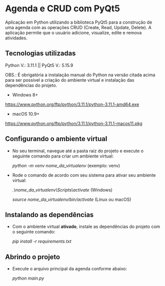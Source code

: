 # Agenda e CRUD com PyQt5

Aplicação em Python utilizando a biblioteca PyQt5 para a construção de uma agenda com as operações CRUD (Create, Read, Update, Delete). 
A aplicação permite que o usuário adicione, visualize, edite e remova atividades.

## Tecnologias utilizadas
Python V.: 3.11.1 || PyQt5 V.: 5.15.9

OBS.: É obrigatória a instalação manual do Python na versão citada acima para ser possível a criação do ambiente virtual e instalação das dependências do projeto.

- Windows 8+

https://www.python.org/ftp/python/3.11.1/python-3.11.1-amd64.exe

- macOS 10.9+

https://www.python.org/ftp/python/3.11.1/python-3.11.1-macos11.pkg

## Configurando o ambiente virtual
* No seu terminal, navegue até a pasta raiz do projeto e execute o seguinte comando para criar um ambiente virtual:

  _python -m venv nome_da_virtualenv_ (exemplo: venv)

* Rode o comando de acordo com seu sistema para ativar seu ambiente virtual:

  _.\nome_da_virtualenv\Scripts\activate_ (Windows)

  _source nome_da_virtualenv/bin/activate_ (Linux ou macOS)

## Instalando as dependências
* Com o ambiente virtual **ativado**, instale as dependências do projeto com o seguinte comando:

  _pip install -r requirements.txt_

## Abrindo o projeto
* Execute o arquivo principal da agenda conforme abaixo:

  _python main.py_

